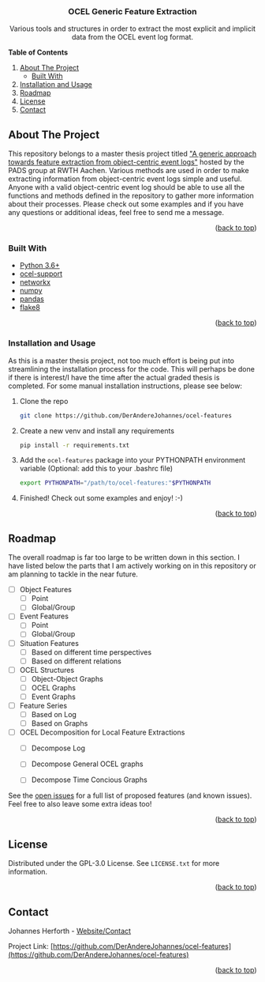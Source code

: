 <div id="top"></div>


<!-- PROJECT LOGO -->
<br />
<div align="center">
<h3 align="center">OCEL Generic Feature Extraction</h3>

  <p align="center">
    Various tools and structures in order to extract the most explicit and implicit data from the OCEL event log format.
  </p>
</div>



<!-- TABLE OF CONTENTS -->
  <summary><b>Table of Contents</b></summary>
  <ol>
    <li>
      <a href="#about-the-project">About The Project</a>
      <ul>
        <li><a href="#built-with">Built With</a></li>
      </ul>
    </li>
    <li><a href="#installation-and-usage">Installation and Usage</a></li>
    <li><a href="#roadmap">Roadmap</a></li>
    <li><a href="#license">License</a></li>
    <li><a href="#contact">Contact</a></li>
  </ol>




<!-- ABOUT THE PROJECT -->
## About The Project
This repository belongs to a master thesis project titled ["A generic approach towards feature extraction from object-centric event logs"](https://www.pads.rwth-aachen.de/cms/PADS/Studium/Abschlussarbeiten/~ppsxz/Master-Thesis-A-generic-approach-towar/lidx/1/) hosted by the PADS group at RWTH Aachen. Various methods are used in order to make extracting information from object-centric event logs simple and useful. Anyone with a valid object-centric event log should be able to use all the functions and methods defined in the repository to gather more information about their processes. Please check out some examples and if you have any questions or additional ideas, feel free to send me a message.

<p align="right">(<a href="#top">back to top</a>)</p>



### Built With

* [Python 3.6+](https://www.python.org/)
* [ocel-support](http://ocel-standard.org/)
* [networkx](https://networkx.org/)
* [numpy](https://numpy.org/)
* [pandas](https://pandas.pydata.org/)
* [flake8](https://flake8.pycqa.org/en/latest/)


<p align="right">(<a href="#top">back to top</a>)</p>



<!-- GETTING STARTED -->
### Installation and Usage
As this is a master thesis project, not too much effort is being put into streamlining the installation process for the code. This will perhaps be done if there is interest/I have the time after the actual graded thesis is completed. For some manual installation instructions, please see below:

1. Clone the repo
   ```sh
   git clone https://github.com/DerAndereJohannes/ocel-features
   ```
2. Create a new venv and install any requirements
   ```sh
   pip install -r requirements.txt
   ```
3. Add the `ocel-features` package into your PYTHONPATH environment variable (Optional: add this to your .bashrc file)
   ```sh
   export PYTHONPATH="/path/to/ocel-features:"$PYTHONPATH
   ```
4. Finished! Check out some examples and enjoy! :-)

<p align="right">(<a href="#top">back to top</a>)</p>


<!-- ROADMAP -->
## Roadmap
The overall roadmap is far too large to be written down in this section. I have listed below the parts that I am actively working on in this repository or am planning to tackle in the near future.

- [ ] Object Features
  - [ ] Point
  - [ ] Global/Group
- [ ] Event Features
  - [ ] Point
  - [ ] Global/Group
- [ ] Situation Features
  - [ ] Based on different time perspectives
  - [ ] Based on different relations
- [ ] OCEL Structures
  - [ ] Object-Object Graphs
  - [ ] OCEL Graphs
  - [ ] Event Graphs
- [ ] Feature Series
  - [ ] Based on Log
  - [ ] Based on Graphs
- [ ] OCEL Decomposition for Local Feature Extractions
  - [ ] Decompose Log
  - [ ] Decompose General OCEL graphs
  - [ ] Decompose Time Concious Graphs


See the [open issues](https://github.com/DerAndereJohannes/ocel-features/issues) for a full list of proposed features (and known issues). Feel free to also leave some extra ideas too!

<p align="right">(<a href="#top">back to top</a>)</p>

<!-- LICENSE -->
## License

Distributed under the GPL-3.0 License. See `LICENSE.txt` for more information.

<p align="right">(<a href="#top">back to top</a>)</p>

<!-- CONTACT -->
## Contact

Johannes Herforth - [Website/Contact](https://node.lu/)

Project Link: [https://github.com/DerAndereJohannes/ocel-features](https://github.com/DerAndereJohannes/ocel-features)

<p align="right">(<a href="#top">back to top</a>)</p>

